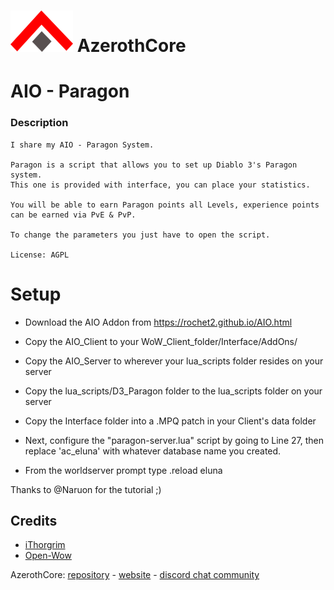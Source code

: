 # ![logo](https://raw.githubusercontent.com/azerothcore/azerothcore.github.io/master/images/logo-github.png) AzerothCore

# AIO - Paragon

### Description

	I share my AIO - Paragon System.

	Paragon is a script that allows you to set up Diablo 3's Paragon system.
	This one is provided with interface, you can place your statistics.

  	You will be able to earn Paragon points all Levels, experience points can be earned via PvE & PvP.

  	To change the parameters you just have to open the script.

    License: AGPL


# Setup

- Download the AIO Addon from https://rochet2.github.io/AIO.html
- Copy the AIO_Client to your WoW_Client_folder/Interface/AddOns/
- Copy the AIO_Server to wherever your lua_scripts folder resides on your server

- Copy the lua_scripts/D3_Paragon folder to the lua_scripts folder on your server
- Copy the Interface folder into a .MPQ patch in your Client's data folder
- Next, configure the "paragon-server.lua" script by going to Line 27, then replace 'ac_eluna' with whatever database name you created.
- From the worldserver prompt type .reload eluna

Thanks to @Naruon for the tutorial ;)


## Credits

* [iThorgrim](https://github.com/iThorgrim-Hub)
* [Open-Wow](https://open-wow.eu)

AzerothCore: [repository](https://github.com/azerothcore) - [website](http://azerothcore.org/) - [discord chat community](https://discord.gg/PaqQRkd)
